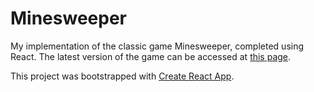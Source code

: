 # Minesweeper

My implementation of the classic game Minesweeper, completed using React. The latest version of the game can be accessed at [this page](https://rambo37.github.io/minesweeper/).

This project was bootstrapped with [Create React App](https://github.com/facebook/create-react-app).

